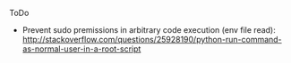ToDo
* Prevent sudo premissions in arbitrary code execution (env file read): http://stackoverflow.com/questions/25928190/python-run-command-as-normal-user-in-a-root-script